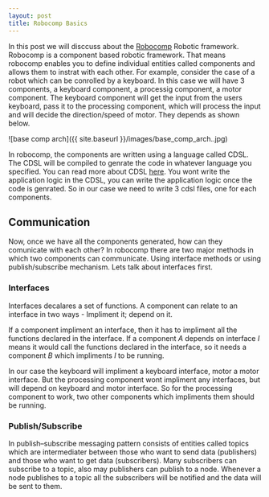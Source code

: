 ```yaml
---
layout: post
title: Robocomp Basics
---
```


In this post we will disccuss about the [Robocomp](https://github.com/robocomp/robocomp) Robotic framework. Robocomp is a component based robotic framework. That means robocomp enables you to define individual entities called components and allows them to instrat with each other. For example, consider the case of a robot which can be conrolled by a keyboard. In this case we will have 3 components, a keyboard component, a processig component, a motor component. The keyboard component will get the input from the users keyboard, pass it to the processing component, which will process the input and will decide the direction/speed of motor. They depends as shown below.

![base comp arch]({{ site.baseurl }}/images/base_comp_arch..jpg)

In robocomp, the components are written using a language called CDSL. The CDSL will be compiled to genrate the code in whatever language you specified. You can read more about CDSL [here](). You wont write the application logic in the CDSL, you can write the application logic once the code is genrated. So in our case we need to write 3 cdsl files, one for each components.

## Communication
Now, once we have all the components generated, how can they comunicate with each other? In robocomp there are two major methods in which two components can communicate. Using interface methods or using publish/subscribe mechanism. Lets talk about interfaces first.

### Interfaces
Interfaces decalares a set of functions. A component can relate to an interface in two ways - Impliment it; depend on it.

If a component impliment an interface, then it has to impliment all the functions declared in the interface. If a component _A_ depends on interface _I_ means it would call the functions declared in the interface, so it needs a component _B_ which impliments _I_ to be running. 

In our case the keyboard will impliment a keyboard interface, motor a motor interface. But the processing component wont impliment any interfaces, but will depend on keyboard and motor interface. So for the processing component to work, two other components which impliments them should be running.

### Publish/Subscribe
In publish–subscribe messaging pattern consists of entities called topics which are intermediater between those who want to send data (publishers) and those who want to get data (subscribers). Many subscribers can subscribe to a topic, also may publishers can publish to a node. Whenever a node publishes to a topic all the subscribers will be notified and the data will be sent to them.


